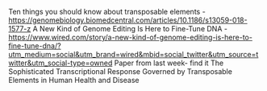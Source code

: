 Ten things you should know about transposable elements - https://genomebiology.biomedcentral.com/articles/10.1186/s13059-018-1577-z
A New Kind of Genome Editing Is Here to Fine-Tune DNA - https://www.wired.com/story/a-new-kind-of-genome-editing-is-here-to-fine-tune-dna/?utm_medium=social&utm_brand=wired&mbid=social_twitter&utm_source=twitter&utm_social-type=owned
Paper from last week- find it
The Sophisticated Transcriptional Response Governed by Transposable Elements in Human Health and Disease
